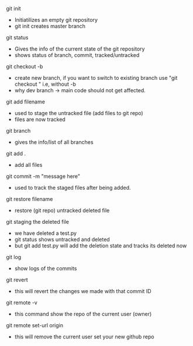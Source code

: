 git init
- Initiatilizes an empty git repository
- git init creates master branch

git status
- Gives the info of the current state of the git repository
- shows status of branch, commit, tracked/untracked

git checkout -b <branch-name>
- create new branch, if you want to switch to existing branch use "git checkout <branch-name>" i.e, without -b
- why dev branch -> main code should not get affected.

git add filename
- used to stage the untracked file (add files to git repo)
- files are now tracked

git branch
- gives the info/list of all branches


git add .
- add all files

git commit -m "message here"
- used to track the staged files after being added.

git restore filename
- restore (git repo) untracked deleted file 


git staging the deleted file
- we have deleted a test.py
- git status shows untracked and deleted
- but git add test.py will add the deletion state and tracks its deleted now

git log
- show logs of the commits

git revert <commit-hash-ID>
- this will revert the changes we made with that commit ID


git remote -v
- this command show the repo of the current user (owner)

git remote set-url origin <your-git-repo-url-you-want-to-push>
- this will remove the current user set your new github repo